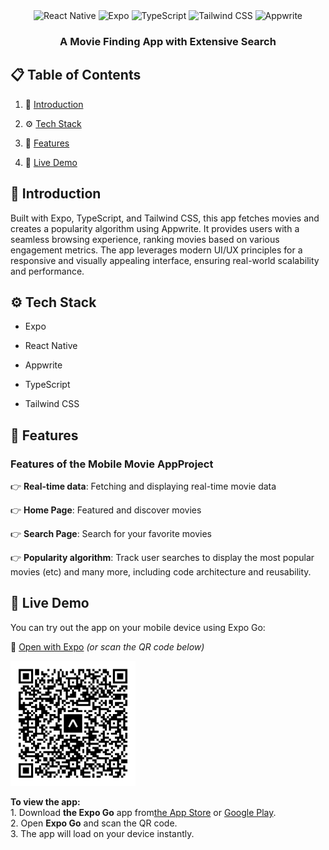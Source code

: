 <div align="center">
  <div>
    <img src="https://img.shields.io/badge/-React_Native-black?style=for-the-badge&logoColor=white&logo=react&color=61DAFB" alt="React Native" />
    <img src="https://img.shields.io/badge/-Expo-black?style=for-the-badge&logoColor=white&logo=expo&color=000020" alt="Expo" />
    <img src="https://img.shields.io/badge/-TypeScript-black?style=for-the-badge&logoColor=white&logo=typescript&color=3178C6" alt="TypeScript" />
    <img src="https://img.shields.io/badge/-Tailwind_CSS-black?style=for-the-badge&logoColor=white&logo=tailwindcss&color=06B6D4" alt="Tailwind CSS" />
    <img src="https://img.shields.io/badge/-Appwrite-black?style=for-the-badge&logoColor=white&logo=appwrite&color=F02E65" alt="Appwrite" />
  </div>

  <h3 align="center">A Movie Finding App with Extensive Search</h3>
</div>

## 📋 <a name="table">Table of Contents</a>

1. 🤖 [Introduction](#introduction)

2. ⚙️ [Tech Stack](#tech-stack)

3. 🔋  [Features](#features)

4. 📱  [Live Demo](#live-demo)


## <a name="introduction">🤖 Introduction</a>

Built with Expo, TypeScript, and Tailwind CSS, this app fetches movies and creates a popularity algorithm using Appwrite. It provides users with a seamless browsing experience, ranking movies based on various engagement metrics. The app leverages modern UI/UX principles for a responsive and visually appealing interface, ensuring real-world scalability and performance.

## <a name="tech-stack">⚙️ Tech Stack</a>

- Expo

- React Native

- Appwrite

- TypeScript

- Tailwind CSS

## <a name="features">🔋 Features</a>

### Features of the Mobile Movie AppProject

👉 **Real-time data**: Fetching and displaying real-time movie data

👉 **Home Page**: Featured and discover movies

👉 **Search Page**: Search for your favorite movies

👉 **Popularity algorithm**: Track user searches to display the most popular movies (etc) and many more, including code architecture and reusability.

## <a name="live-demo">📱 Live Demo</a>

You can try out the app on your mobile device using Expo Go:

<p>
  🔗 <a href="https://expo.dev/preview/update?message=Update&updateRuntimeVersion=1.0.0&createdAt=2025-06-05T12%3A59%3A35.693Z&slug=exp&projectId=4de46994-9a41-41ad-9deb-d5cc2f599a4a&group=c5ea6620-9de8-4b06-9c46-a24dc28e1f4b" target="_blank">Open with Expo</a>
  <em>(or scan the QR code below)</em>
</p>

<img src="https://github.com/OlesiaShokotko/react-native-movies-app/raw/main/assets/images/qr-code.svg" alt="Expo QR Code" width="200">

<p>
  <strong>To view the app:</strong><br>
  1. Download <strong>the Expo Go</strong> app from<a href="https://apps.apple.com/app/expo-go/id982107779" target="_blank">the App Store</a> or <a href="https://play.google.com/store/apps/details?id=host.exp.exponent" target="_blank">Google Play</a>.<br>
  2. Open <strong>Expo Go</strong> and scan the QR code.<br>
  3. The app will load on your device instantly.
</p>




